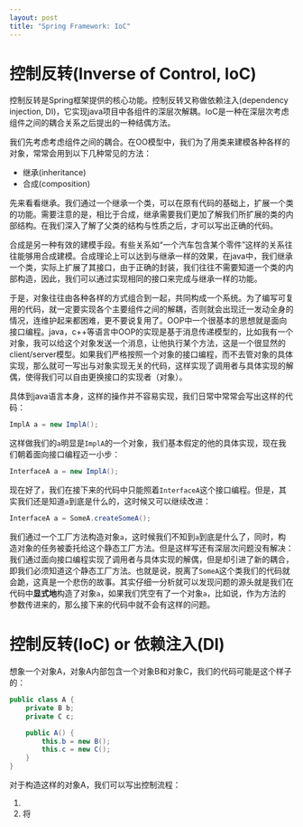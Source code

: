 ```yaml
---
layout: post
title: "Spring Framework: IoC"
---
```


# 控制反转(Inverse of Control, IoC)
控制反转是Spring框架提供的核心功能。控制反转又称做依赖注入(dependency injection, DI)，它实现java项目中各组件的深层次解耦。IoC是一种在深层次考虑组件之间的耦合关系之后提出的一种结偶方法。

我们先考虑考虑组件之间的耦合。在OO模型中，我们为了用类来建模各种各样的对象，常常会用到以下几种常见的方法：

*   继承(inheritance)
*   合成(composition)

先来看看继承。我们通过一个继承一个类，可以在原有代码的基础上，扩展一个类的功能。需要注意的是，相比于合成，继承需要我们更加了解我们所扩展的类的内部结构。在我们深入了解了父类的结构与性质之后，才可以写出正确的代码。

合成是另一种有效的建模手段。有些关系如“一个汽车包含某个零件”这样的关系往往能够用合成建模。合成理论上可以达到与继承一样的效果，在java中，我们继承一个类，实际上扩展了其接口，由于正确的封装，我们往往不需要知道一个类的内部构造，因此，我们可以通过实现相同的接口来完成与继承一样的功能。

于是，对象往往由各种各样的方式组合到一起，共同构成一个系统。为了编写可复用的代码，就一定要实现各个主要组件之间的解耦，否则就会出现迁一发动全身的情况，连维护起来都困难，更不要说复用了。OOP中一个很基本的思想就是面向接口编程。java，c++等语言中OOP的实现是基于消息传递模型的，比如我有一个对象，我可以给这个对象发送一个消息，让他执行某个方法，这是一个很显然的client/server模型。如果我们严格按照一个对象的接口编程，而不去管对象的具体实现，那么就可一写出与对象实现无关的代码，这样实现了调用者与具体实现的解偶，使得我们可以自由更换接口的实现者（对象）。

具体到java语言本身，这样的操作并不容易实现，我们日常中常常会写出这样的代码：

``` java
ImplA a = new ImplA(); 
```
这样做我们的`a`明显是`ImplA`的一个对象，我们基本假定的他的具体实现，现在我们朝着面向接口编程迈一小步：

``` java
InterfaceA a = new ImplA();
```

现在好了，我们在接下来的代码中只能照着`InterfaceA`这个接口编程。但是，其实我们还是知道`a`到底是什么的，这时候又可以继续改进：

``` java
InterfaceA a = SomeA.createSomeA();
```

我们通过一个工厂方法构造对象`a`，这时候我们不知到`a`到底是什么了，同时，构造对象的任务被委托给这个静态工厂方法。但是这样写还有深层次问题没有解决：我们通过面向接口编程实现了调用者与具体实现的解偶，但是却引进了新的耦合，即我们必须知道这个静态工厂方法。也就是说，脱离了`SomeA`这个类我们的代码就会跪，这真是一个悲伤的故事。其实仔细一分析就可以发现问题的源头就是我们在代码中**显式地**构造了对象`a`，如果我们凭空有了一个对象`a`，比如说，作为方法的参数传进来的，那么接下来的代码中就不会有这样的问题。

# 控制反转(IoC) or 依赖注入(DI)
想象一个对象A，对象A内部包含一个对象B和对象C，我们的代码可能是这个样子的：

``` java
public class A {
    private B b;
    private C c;

    public A() {
        this.b = new B();
        this.c = new C();
    }
}

```

对于构造这样的对象A，我们可以写出控制流程：

1.  
2.  将
